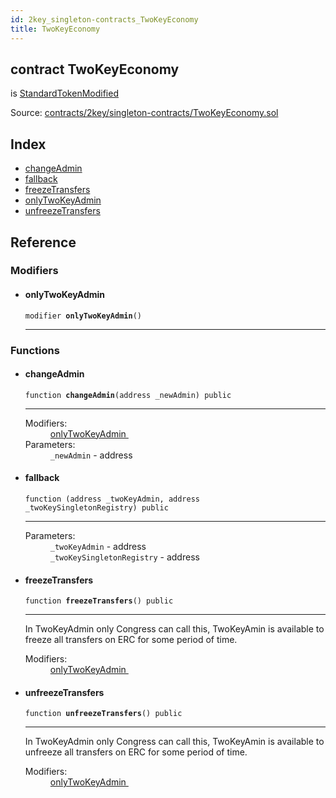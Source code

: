 ```yaml
---
id: 2key_singleton-contracts_TwoKeyEconomy
title: TwoKeyEconomy
---
```


<div class="contract-doc"><div class="contract"><h2 class="contract-header"><span class="contract-kind">contract</span> TwoKeyEconomy</h2><p class="base-contracts"><span>is</span> <a href="2key_singleton-contracts_StandardTokenModified.html">StandardTokenModified</a></p><div class="source">Source: <a href="https://github.com/2keynet/web3-alpha/blob/v0.0.3/contracts/2key/singleton-contracts/TwoKeyEconomy.sol" target="_blank">contracts/2key/singleton-contracts/TwoKeyEconomy.sol</a></div></div><div class="index"><h2>Index</h2><ul><li><a href="2key_singleton-contracts_TwoKeyEconomy.html#changeAdmin">changeAdmin</a></li><li><a href="2key_singleton-contracts_TwoKeyEconomy.html#">fallback</a></li><li><a href="2key_singleton-contracts_TwoKeyEconomy.html#freezeTransfers">freezeTransfers</a></li><li><a href="2key_singleton-contracts_TwoKeyEconomy.html#onlyTwoKeyAdmin">onlyTwoKeyAdmin</a></li><li><a href="2key_singleton-contracts_TwoKeyEconomy.html#unfreezeTransfers">unfreezeTransfers</a></li></ul></div><div class="reference"><h2>Reference</h2><div class="modifiers"><h3>Modifiers</h3><ul><li><div class="item modifier"><span id="onlyTwoKeyAdmin" class="anchor-marker"></span><h4 class="name">onlyTwoKeyAdmin</h4><div class="body"><code class="signature">modifier <strong>onlyTwoKeyAdmin</strong><span>() </span></code><hr/></div></div></li></ul></div><div class="functions"><h3>Functions</h3><ul><li><div class="item function"><span id="changeAdmin" class="anchor-marker"></span><h4 class="name">changeAdmin</h4><div class="body"><code class="signature">function <strong>changeAdmin</strong><span>(address _newAdmin) </span><span>public </span></code><hr/><dl><dt><span class="label-modifiers">Modifiers:</span></dt><dd><a href="2key_singleton-contracts_TwoKeyEconomy.html#onlyTwoKeyAdmin">onlyTwoKeyAdmin </a></dd><dt><span class="label-parameters">Parameters:</span></dt><dd><div><code>_newAdmin</code> - address</div></dd></dl></div></div></li><li><div class="item function"><span id="fallback" class="anchor-marker"></span><h4 class="name">fallback</h4><div class="body"><code class="signature">function <strong></strong><span>(address _twoKeyAdmin, address _twoKeySingletonRegistry) </span><span>public </span></code><hr/><dl><dt><span class="label-parameters">Parameters:</span></dt><dd><div><code>_twoKeyAdmin</code> - address</div><div><code>_twoKeySingletonRegistry</code> - address</div></dd></dl></div></div></li><li><div class="item function"><span id="freezeTransfers" class="anchor-marker"></span><h4 class="name">freezeTransfers</h4><div class="body"><code class="signature">function <strong>freezeTransfers</strong><span>() </span><span>public </span></code><hr/><div class="description"><p>In TwoKeyAdmin only Congress can call this, TwoKeyAmin is available to freeze all transfers on ERC for some period of time.</p></div><dl><dt><span class="label-modifiers">Modifiers:</span></dt><dd><a href="2key_singleton-contracts_TwoKeyEconomy.html#onlyTwoKeyAdmin">onlyTwoKeyAdmin </a></dd></dl></div></div></li><li><div class="item function"><span id="unfreezeTransfers" class="anchor-marker"></span><h4 class="name">unfreezeTransfers</h4><div class="body"><code class="signature">function <strong>unfreezeTransfers</strong><span>() </span><span>public </span></code><hr/><div class="description"><p>In TwoKeyAdmin only Congress can call this, TwoKeyAmin is available to unfreeze all transfers on ERC for some period of time.</p></div><dl><dt><span class="label-modifiers">Modifiers:</span></dt><dd><a href="2key_singleton-contracts_TwoKeyEconomy.html#onlyTwoKeyAdmin">onlyTwoKeyAdmin </a></dd></dl></div></div></li></ul></div></div></div>
